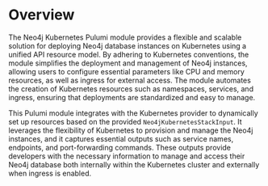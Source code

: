 # Overview

The Neo4j Kubernetes Pulumi module provides a flexible and scalable solution for deploying Neo4j database instances on Kubernetes using a unified API resource model. By adhering to Kubernetes conventions, the module simplifies the deployment and management of Neo4j instances, allowing users to configure essential parameters like CPU and memory resources, as well as ingress for external access. The module automates the creation of Kubernetes resources such as namespaces, services, and ingress, ensuring that deployments are standardized and easy to manage.

This Pulumi module integrates with the Kubernetes provider to dynamically set up resources based on the provided `Neo4jKubernetesStackInput`. It leverages the flexibility of Kubernetes to provision and manage the Neo4j instances, and it captures essential outputs such as service names, endpoints, and port-forwarding commands. These outputs provide developers with the necessary information to manage and access their Neo4j database both internally within the Kubernetes cluster and externally when ingress is enabled.